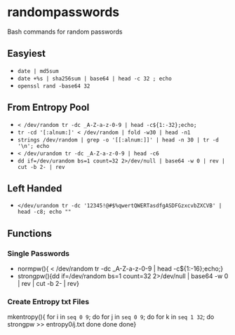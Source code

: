 # randompasswords
Bash commands for random passwords

## Easyiest
* `date | md5sum`
* `date +%s | sha256sum | base64 | head -c 32 ; echo`
* `openssl rand -base64 32`

## From Entropy Pool
* `< /dev/random tr -dc _A-Z-a-z-0-9 | head -c${1:-32};echo;`
* `tr -cd '[:alnum:]' < /dev/random | fold -w30 | head -n1`
* `strings /dev/random | grep -o '[[:alnum:]]' | head -n 30 | tr -d '\n'; echo`
* `< /dev/urandom tr -dc _A-Z-a-z-0-9 | head -c6`
* `dd if=/dev/urandom bs=1 count=32 2>/dev/null | base64 -w 0 | rev | cut -b 2- | rev`

## Left Handed
* `</dev/urandom tr -dc '12345!@#$%qwertQWERTasdfgASDFGzxcvbZXCVB' | head -c8; echo ""`

## Functions
### Single Passwords
* normpw(){ < /dev/random tr -dc _A-Z-a-z-0-9 | head -c${1:-16};echo;}
* strongpw(){dd if=/dev/random bs=1 count=32 2>/dev/null | base64 -w 0 | rev | cut -b 2- | rev}

### Create Entropy txt Files

mkentropy(){
for i in `seq 0 9`; do
  for j in `seq 0 9`; do
    for k in `seq 1 32`; do
      strongpw >> entropy0$i$j.txt
    done
  done
done}
